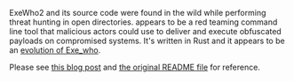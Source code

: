 ExeWho2 and its source code were found in the wild while performing threat hunting in open directories. appears to be a red teaming command line tool that malicious actors could use to deliver and execute obfuscated payloads on compromised systems. It's written in Rust and it appears to be an [evolution of Exe_who](https://github.com/whokilleddb/exe_who "Exe_who Github Repository").

Please see [this blog post](https://cyb3rkitties.github.io/exewho2-download-execution-payload-red-teaming) and [the original README file](https://github.com/cyb3rkitties/exewho2/original_readme.md) for reference.
